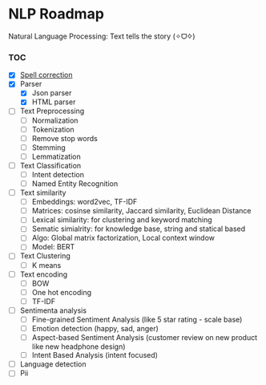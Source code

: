 # NLP Roadmap
Natural Language Processing: Text tells the story (✧ᗜ✧)

### TOC

- [x] [Spell correction](spell_correction.md)
- [x] Parser
  - [x] Json parser
  - [x] HTML parser
- [ ] Text Preprocessing
  - [ ] Normalization
  - [ ] Tokenization
  - [ ] Remove stop words
  - [ ] Stemming
  - [ ] Lemmatization
- [ ] Text Classification
  - [ ] Intent detection
  - [ ] Named Entity Recognition
- [ ] Text similarity
  - [ ] Embeddings: word2vec, TF-IDF
  - [ ] Matrices: cosinse similarity, Jaccard similarity, Euclidean Distance
  - [ ] Lexical similarity: for clustering and keyword matching
  - [ ] Sematic simialrity: for knowledge base, string and statical based
  - [ ] Algo: Global matrix factorization, Local context window
  - [ ] Model: BERT
- [ ] Text Clustering
  - [ ] K means
- [ ] Text encoding
  - [ ] BOW
  - [ ] One hot encoding
  - [ ] TF-IDF
- [ ] Sentimenta analysis
  - [ ] Fine-grained Sentiment Analysis (like 5 star rating - scale base)
  - [ ] Emotion detection (happy, sad, anger)
  - [ ] Aspect-based Sentiment Analysis (customer review on new product like new headphone design)
  - [ ] Intent Based Analysis (intent focused)
- [ ] Language detection
- [ ] Pii
